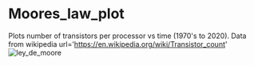 # Moores_law_plot

Plots number of transistors per processor vs time (1970's to 2020). Data from wikipedia  url='https://en.wikipedia.org/wiki/Transistor_count' 
![ley_de_moore](https://user-images.githubusercontent.com/62785503/146860791-1372fd6b-5718-41a4-a659-0f0a60b55411.png)
